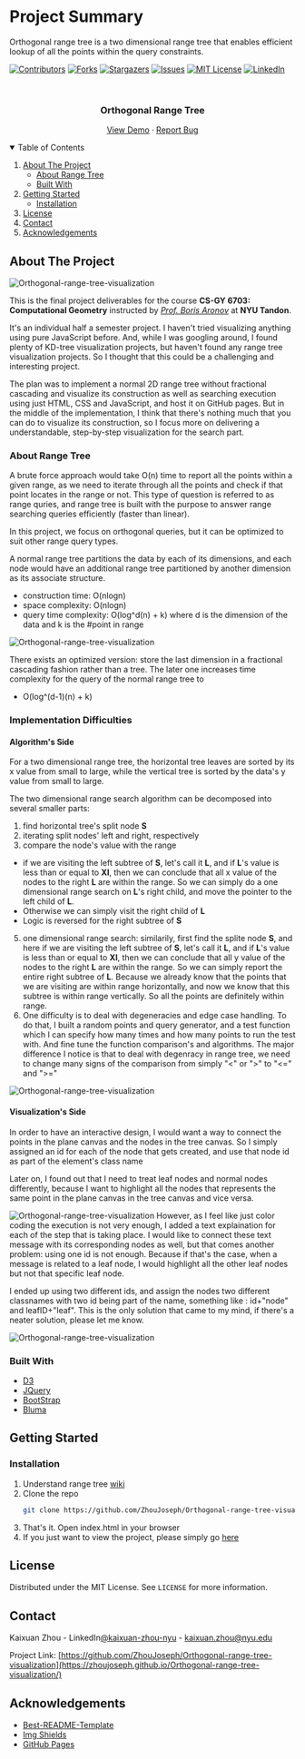 # Project Summary
Orthogonal range tree is a two dimensional range tree that enables efficient lookup of all the points within the query constraints. 

<!-- PROJECT SHIELDS -->
<!--
*** I'm using markdown "reference style" links for readability.
*** Reference links are enclosed in brackets [ ] instead of parentheses ( ).
*** See the bottom of this document for the declaration of the reference variables
*** for contributors-url, forks-url, etc. This is an optional, concise syntax you may use.
*** https://www.markdownguide.org/basic-syntax/#reference-style-links
-->
[![Contributors][contributors-shield]][contributors-url]
[![Forks][forks-shield]][forks-url]
[![Stargazers][stars-shield]][stars-url]
[![Issues][issues-shield]][issues-url]
[![MIT License][license-shield]][license-url]
[![LinkedIn][linkedin-shield]][linkedin-url]



<!-- PROJECT LOGO -->
<br />
<p align="center">
<!--   <img src="image/sampletree.png" alt="Logo" width="80" height="80"> -->
  <h3 align="center">Orthogonal Range Tree</h3>

  <p align="center">
    <a href="https://zhoujoseph.github.io/Orthogonal-range-tree-visualization/">View Demo</a>
    ·
    <a href="https://github.com/ZhouJoseph/Orthogonal-range-tree-visualization/issues">Report Bug</a>
  </p>
</p>



<!-- TABLE OF CONTENTS -->
<details open="open">
  <summary>Table of Contents</summary>
  <ol>
    <li>
      <a href="#about-the-project">About The Project</a>
      <ul>
        <li><a href="#about-range-tree">About Range Tree</a></li>
        <li><a href="#built-with">Built With</a></li>
      </ul>
    </li>
    <li>
      <a href="#getting-started">Getting Started</a>
      <ul>
        <li><a href="#installation">Installation</a></li>
      </ul>
    </li>
    <li><a href="#license">License</a></li>
    <li><a href="#contact">Contact</a></li>
    <li><a href="#acknowledgements">Acknowledgements</a></li>
  </ol>
</details>




<!-- ABOUT THE PROJECT -->
## About The Project

![Orthogonal-range-tree-visualization][coloredtree]

This is the final project deliverables for the course **CS-GY 6703: Computational Geometry** instructed by *[Prof. Boris Aronov](https://engineering.nyu.edu/faculty/boris-aronov)* at **NYU Tandon**.

It's an individual half a semester project. I haven't tried visualizing anything using pure JavaScript before. And, while I was googling around, I found plenty of KD-tree visualization projects, but haven't found any range tree visualization projects. So I thought that this could be a challenging and interesting project. 

The plan was to implement a normal 2D range tree without fractional cascading and visualize its construction as well as searching execution using just HTML, CSS and JavaScript, and host it on GitHub pages. But in the middle of the implementation, I think that there's nothing much that you can do to visualize its construction, so I focus more on delivering a understandable, step-by-step visualization for the search part.

<!-- ABOUT Range Tree -->
### About Range Tree

A brute force approach would take O(n) time to report all the points within a given range, as we need to iterate through all the points and check if that point locates in the range or not. This type of question is referred to as range quries, and range tree is built with the purpose to answer range searching queries efficiently (faster than linear).

In this project, we focus on orthogonal queries, but it can be optimized to suit other range query types.

A normal range tree partitions the data by each of its dimensions, and each node would have an additional range tree partitioned by another dimension as its associate structure.
- construction time: O(nlogn)
- space complexity: O(nlogn)
- query time complexity: O(log^d(n) + k) where d is the dimension of the data and k is the #point in range

![Orthogonal-range-tree-visualization][tree]

There exists an optimized version: store the last dimension in a fractional cascading fashion rather than a tree. The later one increases time complexity for the query of the normal range tree to 
- O(log^(d-1)(n) + k)

### Implementation Difficulties

#### Algorithm's Side
For a two dimensional range tree, the horizontal tree leaves are sorted by its x value from small to large, while the vertical tree is sorted by the data's y value from small to large.

The two dimensional range search algorithm can be decomposed into several smaller parts:
1. find horizontal tree's split node **S**
3. iterating split nodes' left and right, respectively
4. compare the node's value with the range
  - if we are visiting the left subtree of **S**, let's call it **L**, and if **L**'s value is less than or equal to **Xl**, then we can conclude that all x value of the nodes to the right **L** are within the range. So we can simply do a one dimensional range search on **L**'s right child, and move the pointer to the left child of **L**.
  - Otherwise we can simply visit the right child of **L**
  - Logic is reversed for the right subtree of **S**
5. one dimensional range search: similarily, first find the splite node **S**, and here if we are visiting the left subtree of **S**, let's call it **L**, and if **L**'s value is less than or equal to **Xl**, then we can conclude that all y value of the nodes to the right **L** are within the range. So we can simply report the entire right subtree of **L**. Because we already know that the points that we are visiting are within range horizontally, and now we know that this subtree is within range vertically. So all the points are definitely within range.
6. One difficulty is to deal with degeneracies and edge case handling. To do that, I built a random points and query generator, and a test function which I can specify how many times and how many points to run the test with. And fine tune the function comparison's and algorithms. The major difference I notice is that to deal with degenracy in range tree, we need to change many signs of the comparison from simply "<" or ">" to "<=" and ">="

![Orthogonal-range-tree-visualization][buildtree]

#### Visualization's Side
In order to have an interactive design, I would want a way to connect the points in the plane canvas and the nodes in the tree canvas. So I simply assigned an id for each of the node that gets created, and use that node id as part of the element's class name

Later on, I found out that I need to treat leaf nodes and normal nodes differently, because I want to highlight all the nodes that represents the same point in the plane canvas in the tree canvas and vice versa.

![Orthogonal-range-tree-visualization][search]
However, as I feel like just color coding the execution is not very enough, I added a text explaination for each of the step that is taking place. I would like to connect these text message with its corresponding nodes as well, but that comes another problem: using one id is not enough. Because if that's the case, when a message is related to a leaf node, I would highlight all the other leaf nodes but not that specific leaf node.

I ended up using two different ids, and assign the nodes two different classnames with two id being part of the name, something like : id+"node" and leafID+"leaf". This is the only solution that came to my mind, if there's a neater solution, please let me know.

![Orthogonal-range-tree-visualization][interactive]

### Built With
* [D3](https://d3js.org/)
* [JQuery](https://jquery.com/)
* [BootStrap](https://getbootstrap.com/)
* [Bluma](https://bulma.io/)

<!-- GETTING STARTED -->
## Getting Started

### Installation

1. Understand range tree [wiki](https://en.wikipedia.org/wiki/Range_tree)
2. Clone the repo
   ```sh
   git clone https://github.com/ZhouJoseph/Orthogonal-range-tree-visualization.git
   ```
3. That's it. Open index.html in your browser
4. If you just want to view the project, please simply go [here](https://zhoujoseph.github.io/Orthogonal-range-tree-visualization/)

<!-- LICENSE -->
## License
Distributed under the MIT License. See `LICENSE` for more information.

<!-- CONTACT -->
## Contact

Kaixuan Zhou - LinkedIn[@kaixuan-zhou-nyu](https://www.linkedin.com/in/kaixuan-zhou-nyu/) - kaixuan.zhou@nyu.edu

Project Link: [https://github.com/ZhouJoseph/Orthogonal-range-tree-visualization](https://zhoujoseph.github.io/Orthogonal-range-tree-visualization/)

<!-- ACKNOWLEDGEMENTS -->
## Acknowledgements
* [Best-README-Template](https://github.com/othneildrew/Best-README-Template)
* [Img Shields](https://shields.io)
* [GitHub Pages](https://pages.github.com)

<!-- MARKDOWN LINKS & IMAGES -->
<!-- https://www.markdownguide.org/basic-syntax/#reference-style-links -->
[contributors-shield]: https://img.shields.io/github/contributors/ZhouJoseph/Orthogonal-range-tree-visualization.svg?style=for-the-badge
[contributors-url]: https://github.com/ZhouJoseph/Orthogonal-range-tree-visualization/graphs/contributors
[forks-shield]: https://img.shields.io/github/forks/ZhouJoseph/Orthogonal-range-tree-visualization.svg?style=for-the-badge
[forks-url]: https://github.com/ZhouJoseph/Orthogonal-range-tree-visualization/network/members
[stars-shield]: https://img.shields.io/github/stars/ZhouJoseph/Orthogonal-range-tree-visualization.svg?style=for-the-badge
[stars-url]: https://github.com/ZhouJoseph/Orthogonal-range-tree-visualization/stargazers
[issues-shield]: https://img.shields.io/github/issues/ZhouJoseph/Orthogonal-range-tree-visualization.svg?style=for-the-badge
[issues-url]: https://github.com/ZhouJoseph/Orthogonal-range-tree-visualization/issues
[license-shield]: https://img.shields.io/github/license/ZhouJoseph/Orthogonal-range-tree-visualization.svg?style=for-the-badge
[license-url]: https://github.com/ZhouJoseph/Orthogonal-range-tree-visualization/blob/master/LICENSE.txt
[linkedin-shield]: https://img.shields.io/badge/-LinkedIn-black.svg?style=for-the-badge&logo=linkedin&colorB=555
[linkedin-url]: https://linkedin.com/in/kaixuan-zhou-nyu
[coloredtree]: images/coloredtree.png
[tree]: images/tree.png
[plane]: images/plane.png
[buildtree]: images/buildtree.gif
[search]: images/search.gif
[interactive]: images/interactive.gif

